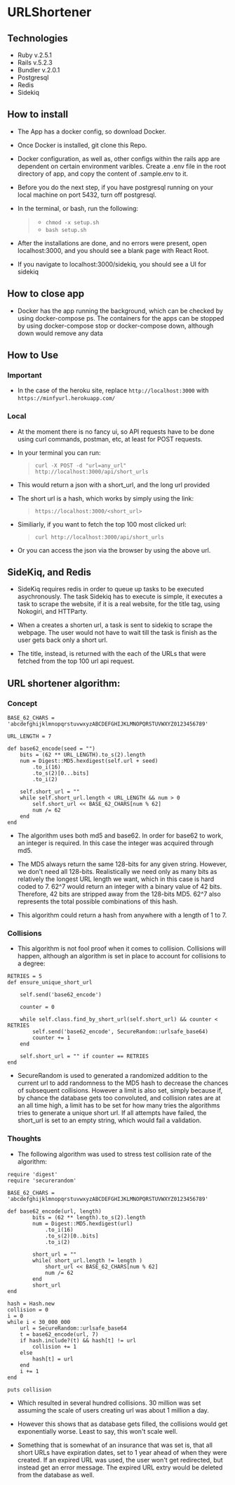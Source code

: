 # URLShortener

## Technologies
* Ruby v.2.5.1
* Rails v.5.2.3
* Bundler v.2.0.1
* Postgresql
* Redis
* Sidekiq

## How to install
* The App has a docker config, so download Docker.

* Once Docker is installed, git clone this Repo.

* Docker configuration, as well as, other configs within the rails app are dependent on certain environment varibles. Create a .env file in the root directory of app, and copy the content of .sample.env to it.

* Before you do the next step, if you have postgresql running on your local machine on port 5432, turn off postgresql.

* In the terminal, or bash, run the following:
    > * ```chmod -x setup.sh ```
    > * ```bash setup.sh```

* After the installations are done, and no errors were present, open localhost:3000, and you should see a blank page with React Root.

* If you navigate to localhost:3000/sidekiq, you should see a UI for sidekiq

## How to close app
* Docker has the app running the background, which can be checked by using docker-compose ps. The containers for the apps can be stopped by using docker-compose stop or docker-compose down, although down would remove any data 

## How to Use

### Important
* In the case of the heroku site, replace ```http://localhost:3000``` with ```https://minfyurl.herokuapp.com/```

### Local
* At the moment there is no fancy ui, so API requests have to be done using curl commands, postman, etc, at least for POST requests.

* In your terminal you can run: 
    > ```curl -X POST -d "url=any_url"  http://localhost:3000/api/short_urls```

* This would return a json with a short_url, and the long url provided

* The short url is a hash, which works by simply using the link:
    > ```https://localhost:3000/<short_url>```

* Similiarly, if you want to fetch the top 100 most clicked url:
    > ```curl http://localhost:3000/api/short_urls```

* Or you can access the json via the browser by using the above url.

## SideKiq, and Redis
* SideKiq requires redis in order to queue up tasks to be executed asychronously. The task Sidekiq has to execute is simple, it executes a task to scrape the website, if it is a real website, for the title tag, using Nokogiri, and HTTParty.

* When a creates a shorten url, a task is sent to sidekiq to scrape the webpage. The user would not have to wait till the task is finish as the user gets back only a short url.

* The title, instead, is returned with the each of the URLs that were fetched from the top 100 url api request.

## URL shortener algorithm:
### Concept
```
BASE_62_CHARS = 'abcdefghijklmnopqrstuvwxyzABCDEFGHIJKLMNOPQRSTUVWXYZ0123456789'

URL_LENGTH = 7

def base62_encode(seed = "")
    bits = (62 ** URL_LENGTH).to_s(2).length 
    num = Digest::MD5.hexdigest(self.url + seed)
        .to_i(16)
        .to_s(2)[0...bits]
        .to_i(2)
        
    self.short_url = ""
    while self.short_url.length < URL_LENGTH && num > 0
        self.short_url << BASE_62_CHARS[num % 62]
        num /= 62
    end
end
```

* The algorithm uses both md5 and base62. In order for base62 to work, an integer is required. In this case the integer was acquired through md5. 

* The MD5 always return the same 128-bits for any given string. However, we don't need all 128-bits. Realistically we need only as many bits as relatively the longest URL length we want, which in this case is hard coded to 7. 62^7 would return an integer with a binary value of 42 bits. Therefore, 42 bits are stripped away from the 128-bits MD5. 62^7 also represents the total possible combinations of this hash.

* This algorithm could return a hash from anywhere with a length of 1 to 7.

### Collisions
* This algorithm is not fool proof when it comes to collision. Collisions will happen, although an algorithm is set in place to account for collisions to a degree:
```
RETRIES = 5
def ensure_unique_short_url
    
    self.send('base62_encode')

    counter = 0

    while self.class.find_by_short_url(self.short_url) && counter < RETRIES
        self.send('base62_encode', SecureRandom::urlsafe_base64)
        counter += 1
    end

    self.short_url = "" if counter == RETRIES
end
```
* SecureRandom is used to generated a randomized addition to the current url to add randomness to the MD5 hash to decrease the chances of subsequent collisions. However a limit is also set, simply because if, by chance the database gets too convoluted, and collision rates are at an all time high, a limit has to be set for how many tries the algorithms tries to generate a unique short url. If all attempts have failed, the short_url is set to an empty string, which would fail a validation.

### Thoughts
* The following algorithm was used to stress test collision rate of the algorithm: 

```
require 'digest'
require 'securerandom'

BASE_62_CHARS = 'abcdefghijklmnopqrstuvwxyzABCDEFGHIJKLMNOPQRSTUVWXYZ0123456789'

def base62_encode(url, length)
        bits = (62 ** length).to_s(2).length 
        num = Digest::MD5.hexdigest(url)
            .to_i(16)
            .to_s(2)[0..bits]
            .to_i(2)
            
        short_url = ""
        while( short_url.length != length )
            short_url << BASE_62_CHARS[num % 62]
            num /= 62
        end
        short_url
end

hash = Hash.new
collision = 0 
i = 0
while i < 30_000_000
    url = SecureRandom::urlsafe_base64
    t = base62_encode(url, 7)
    if hash.include?(t) && hash[t] != url
        collision += 1
    else 
        hash[t] = url
    end
    i += 1
end

puts collision
```

* Which resulted in several hundred collisions. 30 million was set assuming the scale of users creating url was about 1 million a day.

* However this shows that as database gets filled, the collisions would get exponentially worse. Least to say, this won't scale well.

* Something that is somewhat of an insurance that was set is, that all short URLs have expiration dates, set to 1 year ahead of when they were created. If an expired URL was used, the user won't get redirected, but instead get an error message. The expired URL extry would be deleted from the database as well.




